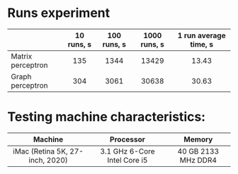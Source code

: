 # Runs experiment

|  | 10 runs, s | 100 runs, s | 1000 runs, s | 1 run average time, s |
| ------------- | :-----: | :-----: | :-----: | :-----: | 
| Matrix perceptron | 135 | 1344 | 13429 | 13.43 |
| Graph perceptron | 304 | 3061 | 30638 | 30.63 |

# Testing machine characteristics:

| Machine | Processor | Memory |
| :-------------: | :-----: | :-----: |
| iMac (Retina 5K, 27-inch, 2020) | 3.1 GHz 6-Core Intel Core i5 | 40 GB 2133 MHz DDR4 |
